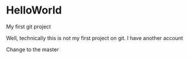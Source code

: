 # HelloWorld
My first git project

Well, technically this is not my first project on git. I have another account


Change to the master
